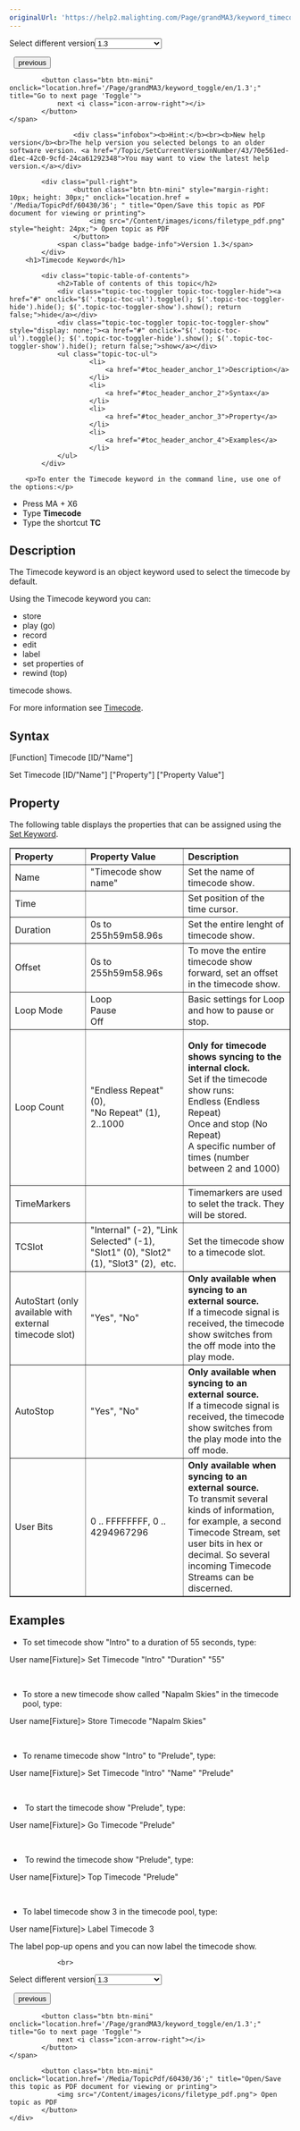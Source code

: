 ```yaml
---
originalUrl: 'https://help2.malighting.com/Page/grandMA3/keyword_timecode/en/1.3'
---
```


<div class="topic-navigation">

<div class="pull-right">
	<span class="pull-left">


<div class="pull-left">
<form action="/Topic/SetCurrentVersionNumber" class="form-inline" id="frmTagSelector" method="post">	<span class="form-mini">
		<div class="input-prepend"><span class="add-on">Select different version</span><select autocomplete="off" id="versionNumberId" name="versionNumberId" onchange="$(this).closest('#frmTagSelector').submit();" style="width: 120px;"><option value="">- latest -</option>
<option value="10">1.0</option>
<option value="32">1.1</option>
<option value="35">1.2</option>
<option selected="selected" value="36">1.3</option>
<option value="37">1.4</option>
<option value="38">1.5</option>
<option value="39">1.6</option>
<option value="40">1.7</option>
<option value="42">1.8</option>
<option value="43">1.9</option>
</select></div>
		<input data-val="true" data-val-number="The field Int32 must be a number." data-val-required="The Int32 field is required." id="ProductId" name="ProductId" type="hidden" value="16">
		<input id="CurrentGuid" name="CurrentGuid" type="hidden" value="70e561ed-d1ec-42c0-9cfd-24ca61292348">
	</span>
</form></div>&nbsp;	</span>
	<span class="pull-right" style="white-space: nowrap;">
			<button class="btn btn-mini" onclick="location.href='/Page/grandMA3/keyword_thru/en/1.3'; " title="Go to previous page 'Thru'">
				<i class="icon-arrow-left"></i> previous
			</button>

			<button class="btn btn-mini" onclick="location.href='/Page/grandMA3/keyword_toggle/en/1.3';" title="Go to next page 'Toggle'">
				next <i class="icon-arrow-right"></i> 
			</button>
	</span>
</div>
<div class="clear-fix" style="margin-bottom: 10px"></div>
</div>

					<div class="infobox"><b>Hint:</b><br><b>New help version</b><br>The help version you selected belongs to an older software version. <a href="/Topic/SetCurrentVersionNumber/43/70e561ed-d1ec-42c0-9cfd-24ca61292348">You may want to view the latest help version.</a></div>

			<div class="pull-right">
					<button class="btn btn-mini" style="margin-right: 10px; height: 30px;" onclick="location.href = '/Media/TopicPdf/60430/36'; " title="Open/Save this topic as PDF document for viewing or printing">
						<img src="/Content/images/icons/filetype_pdf.png" style="height: 24px;"> Open topic as PDF
					</button>
				<span class="badge badge-info">Version 1.3</span>
			</div>
		<h1>Timecode Keyword</h1>

			<div class="topic-table-of-contents">
				<h2>Table of contents of this topic</h2>
				<div class="topic-toc-toggler topic-toc-toggler-hide"><a href="#" onclick="$('.topic-toc-ul').toggle(); $('.topic-toc-toggler-hide').hide(); $('.topic-toc-toggler-show').show(); return false;">hide</a></div>
				<div class="topic-toc-toggler topic-toc-toggler-show" style="display: none;"><a href="#" onclick="$('.topic-toc-ul').toggle(); $('.topic-toc-toggler-hide').show(); $('.topic-toc-toggler-show').hide(); return false;">show</a></div>
				<ul class="topic-toc-ul">
						<li>
							<a href="#toc_header_anchor_1">Description</a>
						</li>
						<li>
							<a href="#toc_header_anchor_2">Syntax</a>
						</li>
						<li>
							<a href="#toc_header_anchor_3">Property</a>
						</li>
						<li>
							<a href="#toc_header_anchor_4">Examples</a>
						</li>
				</ul>
			</div>

		<p>To enter the Timecode keyword in the command line, use one of the options:</p>

<ul>
	<li>Press&nbsp;<span class="hardkey">MA</span> + <span class="hardkey">X6</span></li>
	<li>Type&nbsp;<strong>Timecode</strong></li>
	<li>Type the shortcut&nbsp;<strong>TC</strong></li>
</ul>

<a name="toc_header_anchor_1" id="toc_header_anchor_1" class="topic-toc-item"></a><h2>Description</h2>

<p>The Timecode keyword is an object keyword used to select the timecode by default.</p>

<p>Using the Timecode keyword you can:</p>

<ul>
	<li>store</li>
	<li>play (go)</li>
	<li>record</li>
	<li>edit</li>
	<li>label</li>
	<li>set properties of</li>
	<li>rewind (top)</li>
</ul>

<p>timecode shows.</p>

<p>For more information see&nbsp;<a href="/Topic/9b6874ef-8acd-41d9-8cbb-03396fdec9fe">Timecode</a>.</p>

<a name="toc_header_anchor_2" id="toc_header_anchor_2" class="topic-toc-item"></a><h2>Syntax</h2>

<p><span class="syntax">[Function] Timecode [ID/"Name"]</span></p>

<p><span class="syntax">Set Timecode [ID/"Name"] ["Property"] ["Property Value"]</span></p>

<a name="toc_header_anchor_3" id="toc_header_anchor_3" class="topic-toc-item"></a><h2>Property</h2>

<p>The following table displays the properties that can be assigned using the <a href="/Topic/e92b40d4-4955-41a9-8b7f-2beefd5a6f10">Set Keyword</a>.</p>

<table border="1" cellpadding="1" cellspacing="1">
	<thead>
		<tr>
			<th scope="col" style="text-align:left">Property</th>
			<th scope="col" style="text-align:left">Property Value</th>
			<th scope="col" style="text-align:left">Description</th>
		</tr>
	</thead>
	<tbody>
		<tr>
			<td style="text-align:left">Name</td>
			<td style="text-align:left">"Timecode show name"</td>
			<td style="text-align:left">Set the name of timecode show.</td>
		</tr>
		<tr>
			<td style="text-align:left">Time</td>
			<td style="text-align:left">&nbsp;</td>
			<td style="text-align:left">Set position of the time cursor.</td>
		</tr>
		<tr>
			<td style="text-align:left">Duration</td>
			<td style="text-align:left">0s to 255h59m58.96s</td>
			<td style="text-align:left">Set the entire lenght of timecode show.</td>
		</tr>
		<tr>
			<td style="text-align:left">Offset</td>
			<td style="text-align:left">0s to 255h59m58.96s</td>
			<td style="text-align:left">To move the entire timecode show forward, set an offset in the timecode show.</td>
		</tr>
		<tr>
			<td style="text-align:left">Loop Mode</td>
			<td style="text-align:left">Loop<br>
			Pause<br>
			Off</td>
			<td style="text-align:left">Basic settings for Loop and how to pause or stop.</td>
		</tr>
		<tr>
			<td style="text-align:left">Loop Count</td>
			<td style="text-align:left">"Endless Repeat" (0),<br>
			"No Repeat" (1),<br>
			2..1000</td>
			<td style="text-align:left">
			<p><strong>Only for timecode shows syncing to the internal clock.</strong><br>
			Set if the timecode show runs:<br>
			Endless (Endless Repeat)<br>
			Once and stop (No Repeat)<br>
			A specific number of times (number between 2 and 1000)</p>
			</td>
		</tr>
		<tr>
			<td style="text-align:left">TimeMarkers</td>
			<td style="text-align:left">&nbsp;</td>
			<td style="text-align:left">Timemarkers are used to selet the track. They will be stored.</td>
		</tr>
		<tr>
			<td style="text-align:left">TCSlot</td>
			<td style="text-align:left">"Internal" (-2), "Link Selected" (-1), "Slot1" (0), "Slot2" (1), "Slot3" (2),&nbsp; etc.</td>
			<td style="text-align:left">Set the timecode show to a timecode slot.</td>
		</tr>
		<tr>
			<td style="text-align:left">AutoStart (only available with external timecode slot)</td>
			<td style="text-align:left">"Yes", "No"</td>
			<td style="text-align:left"><strong>Only available when syncing to an external source.</strong><br>
			If a timecode signal is received, the timecode show switches from the off mode into the play mode.</td>
		</tr>
		<tr>
			<td style="text-align:left">AutoStop</td>
			<td style="text-align:left">"Yes", "No"</td>
			<td style="text-align:left"><strong>Only available when syncing to an external source.</strong><br>
			If a timecode signal is received, the timecode show switches from the play mode into the off mode.</td>
		</tr>
		<tr>
			<td style="text-align:left">User Bits</td>
			<td style="text-align:left">0 .. FFFFFFFF, 0 .. 4294967296</td>
			<td style="text-align:left"><strong>Only available when syncing to an external source.</strong><br>
			To transmit several kinds of information, for example, a second Timecode Stream, set user bits in hex or decimal. So several incoming Timecode Streams can be discerned.</td>
		</tr>
	</tbody>
</table>

<a name="toc_header_anchor_4" id="toc_header_anchor_4" class="topic-toc-item"></a><h2>Examples</h2>

<ul>
	<li>To set timecode show "Intro" to a duration of 55 seconds, type:</li>
</ul>

<div class="cl_input">User name[Fixture]&gt; Set Timecode "Intro" "Duration" "55"</div>

<p>&nbsp;</p>

<ul>
	<li>To store a new timecode show called "Napalm Skies" in the timecode pool, type:</li>
</ul>

<div class="cl_input">User name[Fixture]&gt; Store Timecode "Napalm Skies"</div>

<p>&nbsp;</p>

<ul>
	<li>To rename timecode show "Intro" to "Prelude", type:</li>
</ul>

<div class="cl_input">User name[Fixture]&gt; Set Timecode "Intro" "Name" "Prelude"</div>

<p>&nbsp;</p>

<ul>
	<li>&nbsp;To start the timecode show "Prelude", type:</li>
</ul>

<div class="cl_input">User name[Fixture]&gt; Go Timecode "Prelude"</div>

<p>&nbsp;</p>

<ul>
	<li>&nbsp;To rewind the timecode show "Prelude", type:</li>
</ul>

<div class="cl_input">User name[Fixture]&gt; Top Timecode "Prelude"</div>

<p>&nbsp;</p>

<ul>
	<li>To label timecode show 3 in the timecode pool, type:</li>
</ul>

<div class="cl_input">User name[Fixture]&gt; Label Timecode 3</div>

<p>The label pop-up opens and you can now label the timecode show.</p>


				<br>
<div class="topic-navigation">

<div class="pull-right">
	<span class="pull-left">


<div class="pull-left">
<form action="/Topic/SetCurrentVersionNumber" class="form-inline" id="frmTagSelector" method="post">	<span class="form-mini">
		<div class="input-prepend"><span class="add-on">Select different version</span><select autocomplete="off" id="versionNumberId" name="versionNumberId" onchange="$(this).closest('#frmTagSelector').submit();" style="width: 120px;"><option value="">- latest -</option>
<option value="10">1.0</option>
<option value="32">1.1</option>
<option value="35">1.2</option>
<option selected="selected" value="36">1.3</option>
<option value="37">1.4</option>
<option value="38">1.5</option>
<option value="39">1.6</option>
<option value="40">1.7</option>
<option value="42">1.8</option>
<option value="43">1.9</option>
</select></div>
		<input data-val="true" data-val-number="The field Int32 must be a number." data-val-required="The Int32 field is required." id="ProductId" name="ProductId" type="hidden" value="16">
		<input id="CurrentGuid" name="CurrentGuid" type="hidden" value="70e561ed-d1ec-42c0-9cfd-24ca61292348">
	</span>
</form></div>&nbsp;	</span>
	<span class="pull-right" style="white-space: nowrap;">
			<button class="btn btn-mini" onclick="location.href='/Page/grandMA3/keyword_thru/en/1.3'; " title="Go to previous page 'Thru'">
				<i class="icon-arrow-left"></i> previous
			</button>

			<button class="btn btn-mini" onclick="location.href='/Page/grandMA3/keyword_toggle/en/1.3';" title="Go to next page 'Toggle'">
				next <i class="icon-arrow-right"></i> 
			</button>
	</span>
</div>
	<div class="clear-fix"></div>
	<div class="pull-right">
	
			<button class="btn btn-mini" onclick="location.href='/Media/TopicPdf/60430/36';" title="Open/Save this topic as PDF document for viewing or printing">
				<img src="/Content/images/icons/filetype_pdf.png"> Open topic as PDF
			</button>
	</div>
<div class="clear-fix" style="margin-bottom: 10px"></div>
</div>

	
